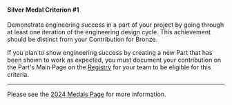 #### Silver Medal Criterion \#1

Demonstrate engineering success in a part of your project by going through at
least one iteration of the engineering design cycle. This achievement should be
distinct from your Contribution for Bronze.

If you plan to show engineering success by creating a new Part that has been
shown to work as expected, you must document your contribution on the Part's
Main Page on the [Registry](http://parts.igem.org/Main_Page) for your team to be
eligible for this criteria.

---

Please see the [2024 Medals Page](https://competition.igem.org/judging/medals)
for more information.
